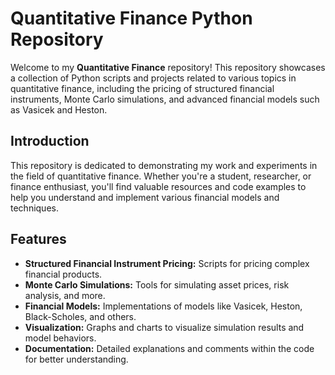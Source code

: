 # Quantitative Finance Python Repository

Welcome to my **Quantitative Finance** repository! This repository showcases a collection of Python scripts and projects related to various topics in quantitative finance, including the pricing of structured financial instruments, Monte Carlo simulations, and advanced financial models such as Vasicek and Heston.

## Introduction

This repository is dedicated to demonstrating my work and experiments in the field of quantitative finance. Whether you're a student, researcher, or finance enthusiast, you'll find valuable resources and code examples to help you understand and implement various financial models and techniques.

## Features
- **Structured Financial Instrument Pricing:** Scripts for pricing complex financial products.
- **Monte Carlo Simulations:** Tools for simulating asset prices, risk analysis, and more.
- **Financial Models:** Implementations of models like Vasicek, Heston, Black-Scholes, and others.
- **Visualization:** Graphs and charts to visualize simulation results and model behaviors.
- **Documentation:** Detailed explanations and comments within the code for better understanding.
